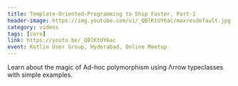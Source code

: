 ```yaml
---
title: Template-Oriented-Programming to Ship Faster, Part-1
header-image: https://img.youtube.com/vi/_QBlKtUY6ac/maxresdefault.jpg
category: videos
tags: [core]
link: https://youtu.be/_QBlKtUY6ac
event: Kotlin User Group, Hyderabad, Online Meetup
---
```

Learn about the magic of Ad-hoc polymorphism using Λrrow typeclasses with simple examples.
